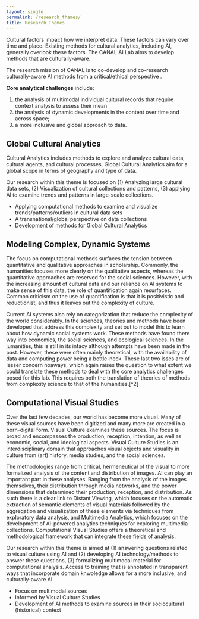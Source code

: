 ```yaml
---
layout: single
permalink: /research_themes/
title: Research Themes
---
```


Cultural factors impact how we interpret data. These factors can vary over time and place. Existing methods for cultural analytics, including AI, generally overlook these factors. The CANAL AI Lab aims to develop methods that are culturally-aware.

The research mission of CANAL is to co-develop and co-research culturally-aware AI methods from a critical/ethical perspective .

__Core analytical challenges__ include:

1. the analysis of multimodal individual cultural records that require context analysis to assess their mean
2. the analysis of dynamic developments in the content over time and across space;
3. a more inclusive and global approach to data.

## Global Cultural Analytics

Cultural Analytics includes methods to explore and analyze cultural data, cultural agents, and cultural processes. Global Cultural Analytics aim for a global scope in terms of geography and type of data. 

Our research within this theme is focused on (1) Analyzing large cultural data sets, (2) Visualization of cultural collections and patterns, (3) applying AI to examine trends and patterns in large-scale collections.

- Applying computational methods to examine and visualize trends/patterns/outliers in cultural data sets
- A transnational/global perspective on data collections
- Development of methods for Global Cultural Analytics



## Modeling Complex, Dynamic Systems

The focus on computational methods surfaces the tension between quantitative and qualitative approaches in scholarship. Commonly, the humanities focuses more clearly on the qualitative aspects, whereas the quantitative approaches are reserved for the social sciences. However, with the increasing amount of cultural data and our reliance on AI systems to make sense of this data, the role of quantification again resurfaces. Common criticism on the use of quantification is that it is positivistic and reductionist, and thus it leaves out the complexity of culture.

Current AI systems also rely on categorization that reduce the complexity of the world considerably. In the sciences, theories and methods have been developed that address this complexity and set out to model this to learn about how dynamic social systems work. These methods have found there way into economics, the social sciences, and ecological sciences. In the jumanities, this is still in its infacy although attempts have been made in the past. However, these were often mainly theoretical, with the availability of data and computing power being a bottle-neck. These last two isses are of lesser concern noaways, which again raises the question to what extent we could translate these methods to deal with the core analytics challenges posed for this lab. This requires both the translation of theories of methods from complexity science to that of the humanities.[^2]


## Computational Visual Studies 

Over the last few decades, our world has become more visual. Many of these visual sources have been digitized and many more are created in a born-digital form. Visual Culture examines these sources. The focus is broad and encompasses the production, reception, intention, as well as economic, social, and ideological aspects. Visual Culture Studies is an interdisciplinary domain that approaches visual objects and visuality in culture from (art) history, media studies, and the social sciences.

The methodologies range from critical, hermeneutical of the visual to more formalized analysis of the content and distribution of images. AI can play an important part in these analyses. Ranging from the analysis of the images themselves, their distribution through media networks, and the power dimensions that determined their production, reception, and distribution. As such there is a clear link to Distant Viewing, which focuses on the automatic extraction of semantic elements of visual materials followed by the aggregation and visualization of these elements via techniques from exploratory data analysis, and Multimedia Analytics, which focuses on the development of AI-powered analytics techniques for exploring multimedia collections. Computational Visual Studies offers a theoretical and methodological framework that can integrate these fields of analysis.

Our research within this theme is aimed at (1) answering questions related to visual culture using AI and (2) developing AI technology/methods to answer these questions, (3) formalizing multimodal material for computational analysis. Access to training that is annotated in transparent ways that incorporate domain knwoledge allows for a more inclusive, and culturally-aware AI.


- Focus on multimodal sources
- Informed by Visual Culture Studies
- Development of AI methods to examine sources in their sociocultural (historical) context
